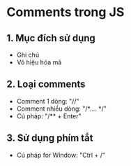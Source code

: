 # Comments trong JS
## 1. Mục đích sử dụng
- Ghi chú
- Vô hiệu hóa mã
## 2. Loại comments
- Comment 1 dòng: "//"
- Comment nhiều dòng: "/*.... */"
- Cú pháp: "/** + Enter"
## 3. Sử dụng phím tắt
- Cú pháp for Window: "Ctrl + /"  


